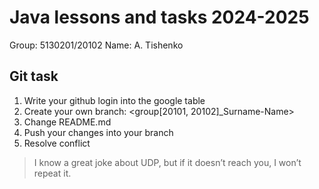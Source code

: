 # Java lessons and tasks 2024-2025

Group: 5130201/20102
Name: A. Tishenko

## Git task

1. Write your github login into the google table
2. Create your own branch: <group[20101, 20102]_Surname-Name>
3. Change README.md
4. Push your changes into your branch
5. Resolve conflict


> I know a great joke about UDP, but if it doesn’t reach you, I won’t repeat it.